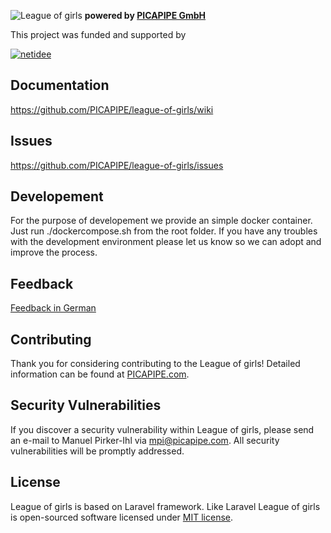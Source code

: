![League of girls](https://www.league-of-girls.com/img/logos/logo-log.svg)
**powered by [PICAPIPE GmbH](https://picapipe.com)**

This project was funded and supported by

[![netidee](https://www.netidee.at/themes/Netidee/images/netidee-logo-color.svg)](https://netidee.at)

## Documentation
https://github.com/PICAPIPE/league-of-girls/wiki

## Issues
https://github.com/PICAPIPE/league-of-girls/issues

## Developement

For the purpose of developement we provide an simple docker container.
Just run ./dockercompose.sh from the root folder.
If you have any troubles with the development environment please let us know so we can adopt and improve the process.

## Feedback

[Feedback in German](https://docs.google.com/forms/d/e/1FAIpQLSfee4Kxq1c56MkhA0yPcOqdVtFBzOrFOowlks7uUz5XSwF9kw/viewform)

## Contributing

Thank you for considering contributing to the League of girls! Detailed information can be found at [PICAPIPE.com](http://picapipe.com).

## Security Vulnerabilities

If you discover a security vulnerability within League of girls, please send an e-mail to Manuel Pirker-Ihl via [mpi@picapipe.com](mailto:mpi@picapipe.com). All security vulnerabilities will be promptly addressed.

## License

League of girls is based on Laravel framework. Like Laravel League of girls is open-sourced software licensed under [MIT license](https://opensource.org/licenses/MIT).
